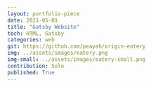 ```yaml
---
layout: portfolio-piece
date: 2021-05-01
title: "Gatsby Website"
tech: HTML, Gatsby
categories: web
git: https://github.com/peayah/origin-eatery
img: ../assets/images/eatery.png
img-small: ../assets/images/eatery-small.png
contribution: Solo
published: True
---
```

